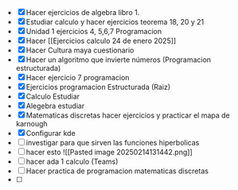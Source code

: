  - [x] Hacer ejercicios de algebra libro 1.
 - [x] Estudiar calculo y hacer ejercicios teorema 18, 20 y 21
 - [x] Unidad 1 ejercicios 4, 5,6,7 Programacion
 - [x] Hacer [[Ejercicios calculo 24 de enero 2025]]
 - [x] Hacer Cultura maya cuestionario
 - [x] Hacer un algoritmo que invierte números (Programacion estructurada)
 - [x] Hacer ejercicio 7 programacion
 - [x] Ejercicios programacion Estructurada (Raiz)
 - [x] Calculo Estudiar
 - [x] Alegebra estudiar
 - [x] Matematicas discretas hacer ejercicios y practicar el mapa de karnough
 - [x] Configurar kde 
 - [ ] investigar para que sirven las funciones hiperbolicas
 - [ ] hacer esto ![[Pasted image 20250214131442.png]]
 - [ ] hacer ada 1 calculo (Teams)
 - [ ] Hacer practica de programacion matematicas discretas
 - [ ] 